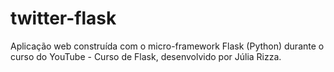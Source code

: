# twitter-flask
 Aplicação web construída com o micro-framework Flask (Python) durante o curso do YouTube - Curso de Flask, desenvolvido por Júlia Rizza.
